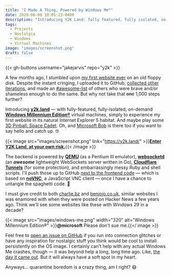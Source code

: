 ```yaml
---
title: "I Made A Thing, Powered by Windows Me™"
date: 2020-06-06 10:05:23-0400
description: "Introducing Y2K Land: fully featured, fully isolated, on-demand Windows Millennium Edition® virtual machines."
tags:
  - Projects
  - Nostalgia
  - Windows
  - Virtual Machines
image: "images/screenshot.png"
draft: false
---
```


{{< gh-buttons username="jakejarvis" repo="y2k" >}}

A few months ago, I stumbled upon [my first website ever](/y2k/) on an old floppy disk. Despite the instant cringing, I uploaded it to GitHub, [collected other iterations](/previously/), and made an [#awesome-list](https://github.com/jakejarvis/awesome-first-code) of others who were brave and/or shameless enough to do the same. But why not take that ~~one~~ 1,000 steps further?

Introducing [**y2k.land**](https://y2k.land/) — with fully-featured, fully-isolated, on-demand [**Windows Millennium Edition®**](https://www.youtube.com/watch?v=CaNDeyYP98A) virtual machines, simply to experience my first website in its natural Internet Explorer 5 habitat. And maybe play some [3D Pinball: Space Cadet](https://en.wikipedia.org/wiki/Full_Tilt!_Pinball#3D_Pinball_for_Windows_%E2%80%93_Space_Cadet). Oh, and [Microsoft Bob](https://en.wikipedia.org/wiki/Microsoft_Bob) is there too if you want to say hello and catch up. 🤓

{{< image src="images/screenshot.png" link="https://y2k.land/" >}}[**Enter Y2K Land, at your own risk.**](https://y2k.land/){{< /image >}}

The backend is powered by [**QEMU**](https://www.qemu.org/) (as a Pentium III emulator), [**websocketd**](https://github.com/joewalnes/websocketd) (an **_awesome_** lightweight WebSockets server written in Go), [**Cloudflare Tunnels**](https://www.cloudflare.com/products/argo-tunnel/) (for some protection), and embarrassingly messy Ruby and shell scripts. I'll push those up to GitHub [next to the frontend code](https://github.com/jakejarvis/y2k) — which is based on [**noVNC**](https://github.com/novnc/noVNC), a JavaScript VNC client — once I have a chance to untangle the spaghetti code. 🍝

I must give credit to both [charlie.bz](https://charlie.bz/) and [benjojo.co.uk](https://benjojo.co.uk/), similar websites I was enamored with when they were posted on Hacker News a few years ago. Think we'll see some websites like these with Windows 29 in a decade?

{{< image src="images/windows-me.png" width="320" alt="Windows Millennium Edition®" >}}**@microsoft** Please don't sue me.{{</ image >}}

Feel free to [open an issue on GitHub](https://github.com/jakejarvis/y2k/issues) if you run into connection glitches or have any inspiration for nostalgic stuff you think would be cool to install persistently on the OS image. I certainly can't help with any actual Windows Me crashes, though — it was beyond help a long, long time ago. Like, [the day it came out](https://books.google.com/books?id=Jbft8HXJZwQC&lpg=PP1&pg=PA76#v=onepage&q&f=false). But it will always have a soft spot in my heart.

Anyways... quarantine boredom is a crazy thing, am I right? 😷
